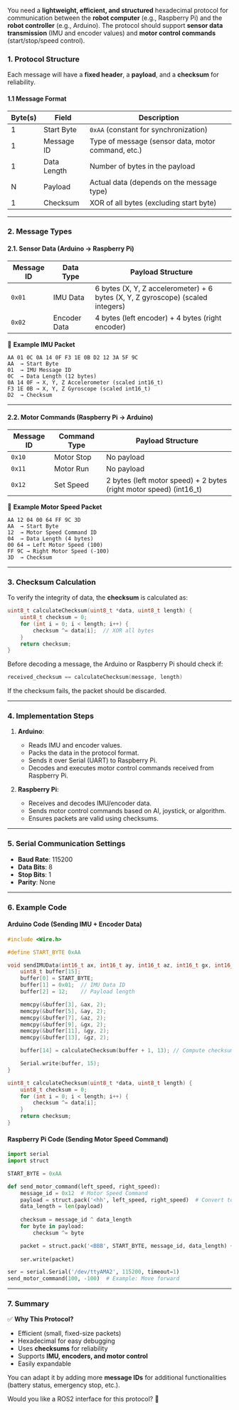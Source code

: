 You need a **lightweight, efficient, and structured** hexadecimal protocol for communication between the **robot computer** (e.g., Raspberry Pi) and the **robot controller** (e.g., Arduino). The protocol should support **sensor data transmission** (IMU and encoder values) and **motor control commands** (start/stop/speed control).

### **1. Protocol Structure**
Each message will have a **fixed header**, a **payload**, and a **checksum** for reliability.

#### **1.1 Message Format**
| Byte(s)  | Field       | Description |
|----------|------------|-------------|
| 1        | Start Byte | `0xAA` (constant for synchronization) |
| 1        | Message ID | Type of message (sensor data, motor command, etc.) |
| 1        | Data Length | Number of bytes in the payload |
| N        | Payload | Actual data (depends on the message type) |
| 1        | Checksum | XOR of all bytes (excluding start byte) |

---

### **2. Message Types**
#### **2.1. Sensor Data (Arduino → Raspberry Pi)**
| Message ID | Data Type | Payload Structure |
|------------|----------|-------------------|
| `0x01` | IMU Data | 6 bytes (X, Y, Z accelerometer) + 6 bytes (X, Y, Z gyroscope) (scaled integers) |
| `0x02` | Encoder Data | 4 bytes (left encoder) + 4 bytes (right encoder) |

📌 **Example IMU Packet**
```
AA 01 0C 0A 14 0F F3 1E 0B D2 12 3A 5F 9C
AA  → Start Byte  
01  → IMU Message ID  
0C  → Data Length (12 bytes)  
0A 14 0F → X, Y, Z Accelerometer (scaled int16_t)  
F3 1E 0B → X, Y, Z Gyroscope (scaled int16_t)  
D2  → Checksum  
```

---

#### **2.2. Motor Commands (Raspberry Pi → Arduino)**
| Message ID | Command Type | Payload Structure |
|------------|-------------|-------------------|
| `0x10` | Motor Stop | No payload |
| `0x11` | Motor Run | No payload |
| `0x12` | Set Speed | 2 bytes (left motor speed) + 2 bytes (right motor speed) (int16_t) |

📌 **Example Motor Speed Packet**
```
AA 12 04 00 64 FF 9C 3D
AA  → Start Byte  
12  → Motor Speed Command ID  
04  → Data Length (4 bytes)  
00 64 → Left Motor Speed (100)  
FF 9C → Right Motor Speed (-100)  
3D  → Checksum  
```

---

### **3. Checksum Calculation**
To verify the integrity of data, the **checksum** is calculated as:
```cpp
uint8_t calculateChecksum(uint8_t *data, uint8_t length) {
    uint8_t checksum = 0;
    for (int i = 0; i < length; i++) {
        checksum ^= data[i];  // XOR all bytes
    }
    return checksum;
}
```
Before decoding a message, the Arduino or Raspberry Pi should check if:
```cpp
received_checksum == calculateChecksum(message, length)
```
If the checksum fails, the packet should be discarded.

---

### **4. Implementation Steps**
1. **Arduino**:
   - Reads IMU and encoder values.
   - Packs the data in the protocol format.
   - Sends it over Serial (UART) to Raspberry Pi.
   - Decodes and executes motor control commands received from Raspberry Pi.

2. **Raspberry Pi**:
   - Receives and decodes IMU/encoder data.
   - Sends motor control commands based on AI, joystick, or algorithm.
   - Ensures packets are valid using checksums.

---

### **5. Serial Communication Settings**
- **Baud Rate**: 115200
- **Data Bits**: 8
- **Stop Bits**: 1
- **Parity**: None

---

### **6. Example Code**
#### **Arduino Code (Sending IMU + Encoder Data)**
```cpp
#include <Wire.h>

#define START_BYTE 0xAA

void sendIMUData(int16_t ax, int16_t ay, int16_t az, int16_t gx, int16_t gy, int16_t gz) {
    uint8_t buffer[15];
    buffer[0] = START_BYTE;
    buffer[1] = 0x01;  // IMU Data ID
    buffer[2] = 12;    // Payload length

    memcpy(&buffer[3], &ax, 2);
    memcpy(&buffer[5], &ay, 2);
    memcpy(&buffer[7], &az, 2);
    memcpy(&buffer[9], &gx, 2);
    memcpy(&buffer[11], &gy, 2);
    memcpy(&buffer[13], &gz, 2);

    buffer[14] = calculateChecksum(buffer + 1, 13); // Compute checksum

    Serial.write(buffer, 15);
}

uint8_t calculateChecksum(uint8_t *data, uint8_t length) {
    uint8_t checksum = 0;
    for (int i = 0; i < length; i++) {
        checksum ^= data[i];
    }
    return checksum;
}
```

#### **Raspberry Pi Code (Sending Motor Speed Command)**
```python
import serial
import struct

START_BYTE = 0xAA

def send_motor_command(left_speed, right_speed):
    message_id = 0x12  # Motor Speed Command
    payload = struct.pack('<hh', left_speed, right_speed)  # Convert to bytes (Little Endian)
    data_length = len(payload)
    
    checksum = message_id ^ data_length
    for byte in payload:
        checksum ^= byte

    packet = struct.pack('<BBB', START_BYTE, message_id, data_length) + payload + struct.pack('<B', checksum)
    
    ser.write(packet)

ser = serial.Serial('/dev/ttyAMA2', 115200, timeout=1)
send_motor_command(100, -100)  # Example: Move forward
```

---

### **7. Summary**
✅ **Why This Protocol?**
- Efficient (small, fixed-size packets)
- Hexadecimal for easy debugging
- Uses **checksums** for reliability
- Supports **IMU, encoders, and motor control**
- Easily expandable

You can adapt it by adding more **message IDs** for additional functionalities (battery status, emergency stop, etc.).

Would you like a ROS2 interface for this protocol? 🚀
